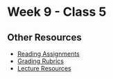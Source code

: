 # Week 9 - Class 5

## Other Resources
* [Reading Assignments](../../Resources/ra-grading-standard/)
* [Grading Rubrics](../../Resources/)
* [Lecture Resources](lecture/)

